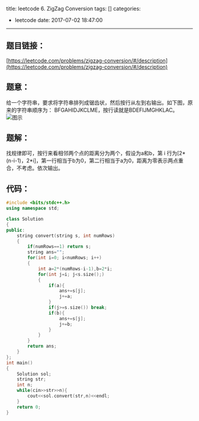 title: leetcode 6. ZigZag Conversion
tags: []
categories:
  - leetcode
date: 2017-07-02 18:47:00
---
## 题目链接：
[https://leetcode.com/problems/zigzag-conversion/#/description](https://leetcode.com/problems/zigzag-conversion/#/description)
## 题意：
给一个字符串，要求将字符串排列成锯齿状，然后按行从左到右输出。如下图，原来的字符串顺序为： BFGAHIDJKCLME，按行读就是BDEFIJMGHKLAC。
![图示](\images\pasted-3.png)

## 题解：
找规律即可，按行来看相邻两个点的距离分为两个，假设为a和b，第 i 行为[2*(n-i-1)，2*i]，第一行相当于b为0，第二行相当于a为0，距离为零表示两点重合，不考虑。依次输出。
## 代码：
```cpp
#include <bits/stdc++.h>
using namespace std;

class Solution
{
public:
    string convert(string s, int numRows)
    {
        if(numRows==1) return s;
        string ans="";
        for(int i=0; i<numRows; i++)
        {
            int a=2*(numRows-i-1),b=2*i;
            for(int j=i; j<s.size();)
            {
                if(a){
                    ans+=s[j];
                    j+=a;
                }
                if(j>=s.size()) break;
                if(b){
                    ans+=s[j];
                    j+=b;
                }
            }
        }
        return ans;
    }
};
int main()
{
    Solution sol;
    string str;
    int n;
    while(cin>>str>>n){
        cout<<sol.convert(str,n)<<endl;
    }
    return 0;
}
```
